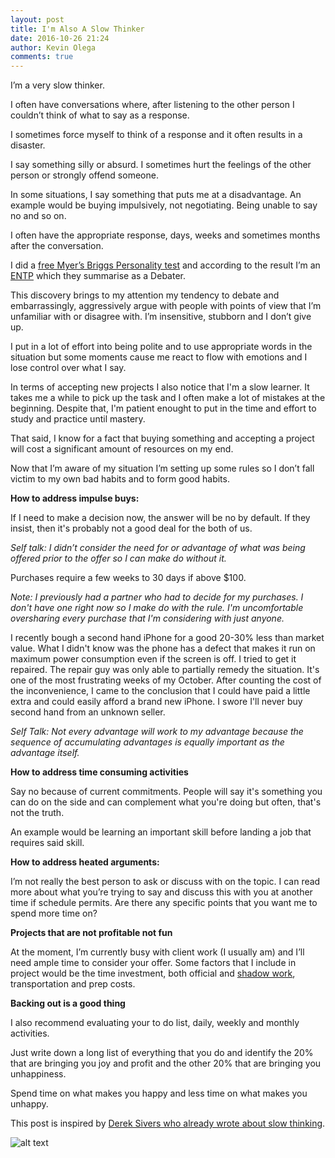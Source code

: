 ```yaml
---
layout: post
title: I'm Also A Slow Thinker
date: 2016-10-26 21:24  
author: Kevin Olega
comments: true
---
```


I’m a very slow thinker.

I often have conversations where, after listening to the other person I couldn’t think of what to say as a response.

I sometimes force myself to think of a response and it often results in a disaster.

I say something silly or absurd. I sometimes hurt the feelings of the other person or strongly offend someone.

In some situations, I say something that puts me at a disadvantage. An example would be buying impulsively, not negotiating. Being unable to say no and so on.

I often have the appropriate response, days, weeks and sometimes months after the conversation.

I did a [free Myer’s Briggs Personality test](https://www.16personalities.com/free-personality-test) and according to the result I’m an [ENTP](https://www.16personalities.com/entp-personality) which they summarise as a Debater.

This discovery brings to my attention my tendency to debate and embarrassingly, aggressively argue with people with points of view that I’m unfamiliar with or disagree with. I’m insensitive, stubborn and I don’t give up.

I put in a lot of effort into being polite and to use appropriate words in the situation but some moments cause me react to flow with emotions and I lose control over what I say.

In terms of accepting new projects I also notice that I'm a slow learner. It takes me a while to pick up the task and I often make a lot of mistakes at the beginning. Despite that, I'm patient enought to put in the time and effort to study and practice until mastery.

That said, I know for a fact that buying something and accepting a project will cost a significant amount of resources on my end.

Now that I’m aware of my situation I’m setting up some rules so I don’t fall victim to my own bad habits and to form good habits.

**How to address impulse buys:**

If I need to make a decision now, the answer will be no by default. If they insist, then it's probably not a good deal for the both of us.

*Self talk: I didn’t consider the need for or advantage of what was being offered prior to the offer so I can make do without it.*

Purchases require a few weeks to 30 days if above $100.

*Note: I previously had a partner who had to decide for my purchases. I don't have one right now so I make do with the rule. I'm uncomfortable oversharing every purchase that I'm considering with just anyone.*

I recently bough a second hand iPhone for a good 20-30% less than market value. What I didn't know was the phone has a defect that makes it run on maximum power consumption even if the screen is off. I tried to get it repaired. The repair guy was only able to partially remedy the situation. It's one of the most frustrating weeks of my October. After counting the cost of the inconvenience, I came to the conclusion that I could have paid a little extra and could easily afford a brand new iPhone. I swore I'll never buy second hand from an unknown seller.

*Self Talk: Not every advantage will work to my advantage because the sequence of accumulating advantages is equally important as the advantage itself.*

**How to address time consuming activities**

Say no because of current commitments. People will say it's something you can do on the side and can complement what you're doing but often, that's not the truth. 

An example would be learning an important skill before landing a job that requires said skill.

**How to address heated arguments:**

I’m not really the best person to ask or discuss with on the topic. I can read more about what you’re trying to say and discuss this with you at another time if schedule permits. Are there any specific points that you want me to spend more time on?

**Projects that are not profitable not fun**

At the moment, I’m currently busy with client work (I usually am) and I’ll need ample time to consider your offer. Some factors that I include in project would be the time investment, both official and [shadow work](http://www.artofmanliness.com/2015/08/31/shadow-work-and-the-rise-of-middle-class-serfdom/), transportation and prep costs.

**Backing out is a good thing**

I also recommend evaluating your to do list, daily, weekly and monthly activities. 

Just write down a long list of everything that you do and identify the 20% that are bringing you joy and profit and the other 20% that are bringing you unhappiness. 

Spend time on what makes you happy and less time on what makes you unhappy.

This post is inspired by [Derek Sivers who already wrote about slow thinking](https://sivers.org/slow).

![alt text](http://minimcalchanges.com/resources/turtle.png)

